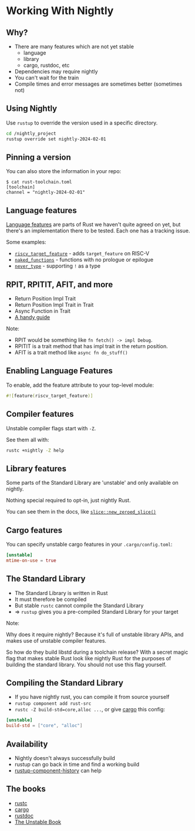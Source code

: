 # Working With Nightly

## Why?

* There are many features which are not yet stable
  * language
  * library
  * cargo, rustdoc, etc
* Dependencies may require nightly
* You can't wait for the train
* Compile times and error messages are sometimes better (sometimes not)

## Using Nightly

Use `rustup` to override the version used in a specific directory.

```sh
cd /nightly_project
rustup override set nightly-2024-02-01
```

## Pinning a version

You can also store the information in your repo:

```console
$ cat rust-toolchain.toml
[toolchain]
channel = "nightly-2024-02-01"
```

## Language features

[Language features](https://doc.rust-lang.org/unstable-book/language-features.html) are parts of Rust we haven't quite agreed on yet, but there's an implementation there to be tested. Each one has a tracking issue.

Some examples:

* [`riscv_target_feature`](https://github.com/rust-lang/rust/issues/44839) - adds `target_feature` on RISC-V
* [`naked_functions`](https://github.com/rust-lang/rust/issues/32408) - functions with no prologue or epilogue
* [`never_type`](https://github.com/rust-lang/rust/issues/35121) - supporting `!` as a type

## RPIT, RPITIT, AFIT, and more

* Return Position Impl Trait
* Return Position Impl Trait in Trait
* Async Function in Trait
* [A handy guide](https://santiagopastorino.com/2022/10/20/what-rpits-rpitits-and-afits-and-their-relationship/)

Note:

* RPIT would be something like `fn fetch() -> impl Debug`.
* RPITIT is a trait method that has impl trait in the return position.
* AFIT is a trait method like `async fn do_stuff()`

## Enabling Language Features

To enable, add the feature attribute to your top-level module:

```rust ignore
#![feature(riscv_target_feature)]
```

## Compiler features

Unstable compiler flags start with `-Z`.

See them all with:

```sh
rustc +nightly -Z help
```

## Library features

Some parts of the Standard Library are 'unstable' and only available on nightly.

Nothing special required to opt-in, just nightly Rust.

You can see them in the docs, like [`slice::new_zeroed_slice()`](https://doc.rust-lang.org/stable/std/primitive.slice.html#method.new_zeroed_slice)

## Cargo features

You can specify unstable cargo features in your `.cargo/config.toml`:

```toml
[unstable]
mtime-on-use = true
```

## The Standard Library

* The Standard Library is written in Rust
* It must therefore be compiled
* But stable `rustc` cannot compile the Standard Library
* => `rustup` gives you a pre-compiled Standard Library for your target

Note:

Why does it require nightly? Because it's full of unstable library APIs, and makes use of unstable compiler features.

So how do they build libstd during a toolchain release? With a secret magic flag that makes stable Rust look like nightly Rust for the purposes of building the standard library. You should not use this flag yourself.

## Compiling the Standard Library

* If you have nightly rust, you can compile it from source yourself
* `rustup component add rust-src`
* `rustc -Z build-std=core,alloc ...`, or give [cargo](https://github.com/rust-lang/wg-cargo-std-aware) this config:

```toml
[unstable]
build-std = ["core", "alloc"]
```

## Availability

* Nightly doesn't always successfully build
* rustup can go back in time and find a working build
* [rustup-component-history](https://rust-lang.github.io/rustup-components-history/) can help

## The books

* [rustc](https://doc.rust-lang.org/rustc/command-line-arguments.html#-z-set-unstable-options)
* [cargo](https://doc.rust-lang.org/cargo/reference/unstable.html)
* [rustdoc](https://doc.rust-lang.org/rustdoc/unstable-features.html)
* [The Unstable Book](https://doc.rust-lang.org/unstable-book/index.html)
